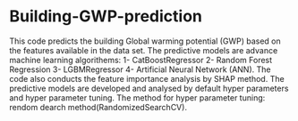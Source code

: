 # Building-GWP-prediction
This code predicts the building Global warming potential (GWP) based on the features available in the data set.
The predictive models are advance machine learning algorithems: 1- CatBoostRegressor 2- Random Forest Regression 3- LGBMRegressor 4- Artificial Neural Network (ANN).
The code also conducts the feature importance analysis by SHAP method.
The predictive models are developed and analysed by default hyper parameters and hyper parameter tuning.
The method for hyper parameter tuning: rendom dearch method(RandomizedSearchCV).
